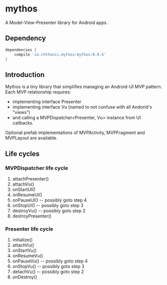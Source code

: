 # mythos
A Model-View-Presenter library for Android apps.

## Dependency
```groovy
dependencies {
	compile 'io.chthonic.mythos:mythos:0.8.4'
}
```

## Introduction
Mythos is a tiny library that simplifies managing an Android-UI MVP pattern. Each MVP relationship requires:
* implementing interface Presenter
* implementing interface Vu (named to not confuse with all Andorid's "views") 
* and calling a MVPDispatcher\<Presenter, Vu\> instance from UI callbacks. 
 
Optional prefab implementations of MVPActivity, MVPFragment and MVPLayout are available.

## Life cycles

### MVPDispatcher life cycle
1. attachPresenter()
2. attachVu()
3. onStartUI()
4. onResumeUI()
5. onPauseUI() -- possibly goto step 4
6. onStopUI() -- possibly goto step 3
7. destroyVu()  -- possibly goto step 2
8. destroyPresenter()

### Presenter life cycle
1. initialize()
2. attachVu()
3. onStartVu()
4. onResumeVu()
5. onPauseVu() -- possibly goto step 4
6. onStopVu() -- possibly goto step 3
5. detachVu() -- possibly goto step 2
6. onDestroy()



